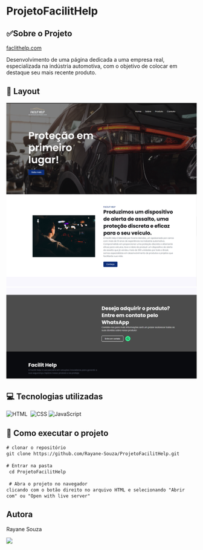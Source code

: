 # ProjetoFacilitHelp

## ✅Sobre o Projeto
[faclithelp.com](https://projeto-facilit-help.vercel.app/)


Desenvolvimento de uma página dedicada a uma empresa real, especializada na indústria automotiva, com o objetivo de colocar em destaque seu mais recente produto.

## 🔗 Layout

![Alt text](./img/image.png)
![Alt text](./img/image-1.png)
![Alt text](./img/image-2.png)

## 💻 Tecnologias utilizadas

![HTML](https://img.shields.io/badge/-HTML-0D1117?style=for-the-badge&logo=html5&labelColor=0D1117)&nbsp; ![CSS](https://img.shields.io/badge/-CSS-0D1117?style=for-the-badge&logo=CSS3&logoColor=1572B6&labelColor=0D1117)&nbsp;![JavaScript](https://img.shields.io/badge/-JavaScript-0D1117?style=for-the-badge&logo=javascript&labelColor=0D1117&textColor=0D1117)&nbsp;

## 📌 Como executar o projeto

```
# clonar o repositório
git clone https://github.com/Rayane-Souza/ProjetoFacilitHelp.git

# Entrar na pasta
 cd ProjetoFacilitHelp 

 # Abra o projeto no navegador
clicando com o botão direito no arquivo HTML e selecionando "Abrir com" ou "Open with live server"
```
## Autora
Rayane Souza

<a href="https://www.linkedin.com/in/rayanekelly/" target="_blank"><img src="https://img.shields.io/badge/LinkedIn-0077B5?style=for-the-badge&logo=linkedin&logoColor=white" target="_blank"></a>
